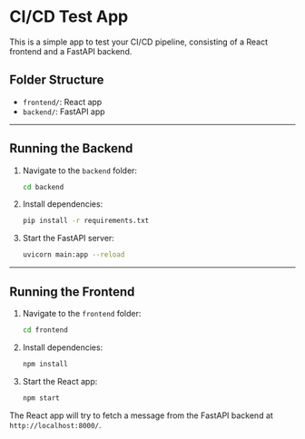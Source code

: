 # CI/CD Test App

This is a simple app to test your CI/CD pipeline, consisting of a React frontend and a FastAPI backend.

## Folder Structure
- `frontend/`: React app
- `backend/`: FastAPI app

---

## Running the Backend

1. Navigate to the `backend` folder:
   ```bash
   cd backend
   ```
2. Install dependencies:
   ```bash
   pip install -r requirements.txt
   ```
3. Start the FastAPI server:
   ```bash
   uvicorn main:app --reload
   ```

---

## Running the Frontend

1. Navigate to the `frontend` folder:
   ```bash
   cd frontend
   ```
2. Install dependencies:
   ```bash
   npm install
   ```
3. Start the React app:
   ```bash
   npm start
   ```

The React app will try to fetch a message from the FastAPI backend at `http://localhost:8000/`. 
